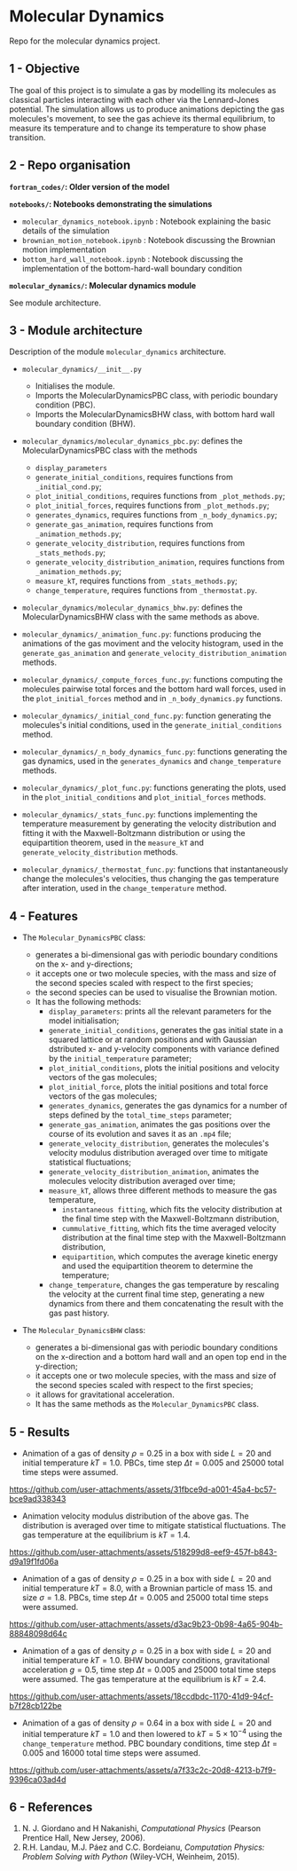 # Molecular Dynamics
Repo for the molecular dynamics project.

## 1 - Objective

The goal of this project is to simulate a gas by modelling its molecules as classical particles interacting with each other via the Lennard-Jones potential. The simulation allows us to produce animations depicting the gas molecules's movement, to see the gas achieve its thermal equilibrium, to measure its temperature and to change its temperature to show phase transition. 

## 2 - Repo organisation

**`fortran_codes/`: Older version of the model**

**`notebooks/`: Notebooks demonstrating the simulations**
- `molecular_dynamics_notebook.ipynb` : Notebook explaining the basic details of the simulation
- `brownian_motion_notebook.ipynb` : Notebook discussing the Brownian motion implementation
- `bottom_hard_wall_notebook.ipynb` : Notebook discussing the implementation of the bottom-hard-wall boundary condition

**`molecular_dynamics/`: Molecular dynamics module**

See module architecture.


## 3 - Module architecture

Description of the module `molecular_dynamics` architecture.

- `molecular_dynamics/__init__.py`
  - Initialises the module.
  - Imports the MolecularDynamicsPBC class, with periodic boundary condition (PBC).
  - Imports the MolecularDynamicsBHW class, with bottom hard wall boundary condition (BHW).

- `molecular_dynamics/molecular_dynamics_pbc.py`: defines the MolecularDynamicsPBC class with the methods
  -  `display_parameters`
  -  `generate_initial_conditions`, requires functions from `_initial_cond.py`; 
  -  `plot_initial_conditions`, requires functions from `_plot_methods.py`;
  -  `plot_initial_forces`, requires functions from `_plot_methods.py`;
  -  `generates_dynamics`, requires functions from `_n_body_dynamics.py`;
  -  `generate_gas_animation`, requires functions from `_animation_methods.py`;
  -  `generate_velocity_distribution`, requires functions from `_stats_methods.py`;
  -  `generate_velocity_distribution_animation`, requires functions from `_animation_methods.py`;
  -  `measure_kT`, requires functions from `_stats_methods.py`;
  -  `change_temperature`, requires functions from `_thermostat.py`.
- `molecular_dynamics/molecular_dynamics_bhw.py`: defines the MolecularDynamicsBHW class with the same methods as above.
- `molecular_dynamics/_animation_func.py`: functions producing the animations of the gas moviment and the velocity histogram, used in the `generate_gas_animation` and `generate_velocity_distribution_animation` methods.
- `molecular_dynamics/_compute_forces_func.py`: functions computing the molecules pairwise total forces and the bottom hard wall forces, used in the `plot_initial_forces` method and in `_n_body_dynamics.py` functions.
- `molecular_dynamics/_initial_cond_func.py`: function generating the molecules's initial conditions, used in the `generate_initial_conditions` method. 
- `molecular_dynamics/_n_body_dynamics_func.py`: functions generating the gas dynamics, used in the `generates_dynamics` and `change_temperature` methods.
- `molecular_dynamics/_plot_func.py`: functions generating the plots, used in the `plot_initial_conditions` and `plot_initial_forces` methods.
- `molecular_dynamics/_stats_func.py`: functions implementing the temperature measurement by generating the velocity distribution and fitting it with the Maxwell-Boltzmann distribution or using the equipartition theorem, used in the `measure_kT` and `generate_velocity_distribution` methods.
- `molecular_dynamics/_thermostat_func.py`: functions that instantaneously change the molecules's velocities, thus changing the gas temperature after interation, used in the `change_temperature` method.

## 4 - Features

- The `Molecular_DynamicsPBC` class:
  - generates a bi-dimensional gas with periodic boundary conditions on the x- and y-directions;
  - it accepts one or two molecule species, with the mass and size of the second species scaled with respect to the first species;
  - the second species can be used to visualise the Brownian motion.
  - It has the following methods:
    - `display_parameters`: prints all the relevant parameters for the model initialisation;
    - `generate_initial_conditions`, generates the gas initial state in a squared lattice or at random positions and with Gaussian dstributed x- and y-velocity components with variance defined by the `initial_temperature` parameter;
    - `plot_initial_conditions`, plots the initial positions and velocity vectors of the gas molecules;
    - `plot_initial_force`, plots the initial positions and total force vectors of the gas molecules;
    - `generates_dynamics`, generates the gas dynamics for a number of steps defined by the `total_time_steps` parameter;
    - `generate_gas_animation`, animates the gas positions over the course of its evolution and saves it as an `.mp4` file;
    - `generate_velocity_distribution`, generates the molecules's velocity modulus distribution averaged over time to mitigate statistical fluctuations;
    - `generate_velocity_distribution_animation`, animates the molecules velocity distribution averaged over time;
    - `measure_kT`, allows three different methods to measure the gas temperature,
      - `instantaneous fitting`, which fits the velocity distribution at the final time step with the Maxwell-Boltzmann distribution,
      - `cummulative_fitting`, which fits the time averaged velocity distribution at the final time step with the Maxwell-Boltzmann distribution,
      - `equipartition`, which computes the average kinetic energy and used the equipartition theorem to determine the temperature;
    - `change_temperature`, changes the gas temperature by rescaling the velocity at the current final time step, generating a new dynamics from there and them concatenating the result with the gas past history.

- The `Molecular_DynamicsBHW` class:
  - generates a bi-dimensional gas with periodic boundary conditions on the x-direction and a bottom hard wall and an open top end in the y-direction;
  - it accepts one or two molecule species, with the mass and size of the second species scaled with respect to the first species;
  - it allows for gravitational acceleration.
  - It has the same methods as the `Molecular_DynamicsPBC` class. 

## 5 - Results

- Animation of a gas of density $\rho = 0.25$ in a box with side $L = 20$ and initial temperature $kT = 1.0$. PBCs, time step $\Delta t = 0.005$ and $25000$ total time steps were assumed. 

https://github.com/user-attachments/assets/31fbce9d-a001-45a4-bc57-bce9ad338343

- Animation velocity modulus distribution of the above gas. The distribution is averaged over time to mitigate statistical fluctuations. The gas temperature at the equilibrium is $kT = 1.4$.

https://github.com/user-attachments/assets/518299d8-eef9-457f-b843-d9a19f1fd06a

- Animation of a gas of density $\rho = 0.25$ in a box with side $L = 20$ and initial temperature $kT = 8.0$, with a Brownian particle of mass $15.$ and size $\sigma = 1.8$. PBCs, time step $\Delta t = 0.005$ and $25000$ total time steps were assumed. 

https://github.com/user-attachments/assets/d3ac9b23-0b98-4a65-904b-88848098d64c

- Animation of a gas of density $\rho = 0.25$ in a box with side $L = 20$ and initial temperature $kT = 1.0$. BHW boundary conditions, gravitational acceleration $g = 0.5$, time step $\Delta t = 0.005$ and $25000$ total time steps were assumed. The gas temperature at the equilibrium is $kT = 2.4$.

https://github.com/user-attachments/assets/18ccdbdc-1170-41d9-94cf-b7f28cb122be

- Animation of a gas of density $\rho = 0.64$ in a box with side $L = 20$ and initial temperature $kT = 1.0$ and then lowered to $kT = 5\times 10^{-4}$ using the `change_temperature` method. PBC boundary conditions, time step $\Delta t = 0.005$ and $16000$ total time steps were assumed.

https://github.com/user-attachments/assets/a7f33c2c-20d8-4213-b7f9-9396ca03ad4d


## 6 - References

1. N. J. Giordano and H Nakanishi, *Computational Physics* (Pearson Prentice Hall, New Jersey, 2006).
2. R.H. Landau, M.J. Páez and C.C. Bordeianu, *Computation Physics: Problem Solving with Python* (Wiley-VCH, Weinheim, 2015). 
